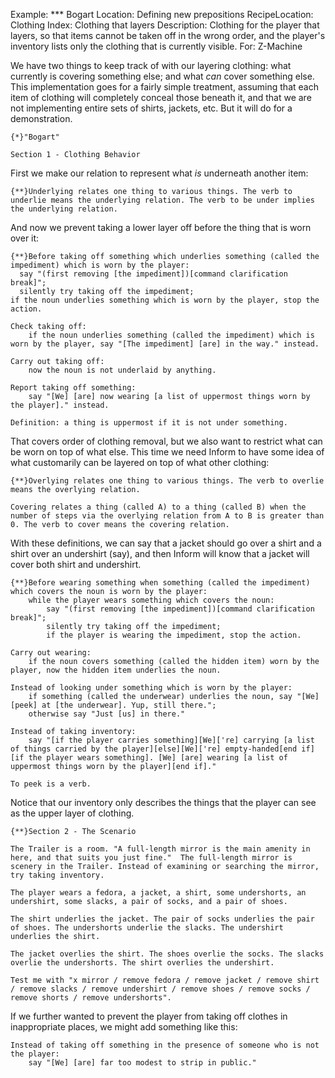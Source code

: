 Example: *** Bogart
Location: Defining new prepositions
RecipeLocation: Clothing
Index: Clothing that layers
Description: Clothing for the player that layers, so that items cannot be taken off in the wrong order, and the player's inventory lists only the clothing that is currently visible.
For: Z-Machine

  
We have two things to keep track of with our layering clothing: what currently is covering something else; and what *can* cover something else. This implementation goes for a fairly simple treatment, assuming that each item of clothing will completely conceal those beneath it, and that we are not implementing entire sets of shirts, jackets, etc. But it will do for a demonstration.

  

``` inform7
{*}"Bogart"

Section 1 - Clothing Behavior
```

  
First we make our relation to represent what *is* underneath another item:

  

``` inform7
{**}Underlying relates one thing to various things. The verb to underlie means the underlying relation. The verb to be under implies the underlying relation.
```

  
And now we prevent taking a lower layer off before the thing that is worn over it:

  

``` inform7
{**}Before taking off something which underlies something (called the impediment) which is worn by the player:
  say "(first removing [the impediment])[command clarification break]";
  silently try taking off the impediment;
if the noun underlies something which is worn by the player, stop the action.

Check taking off:
	if the noun underlies something (called the impediment) which is worn by the player, say "[The impediment] [are] in the way." instead.

Carry out taking off:
	now the noun is not underlaid by anything.

Report taking off something:
	say "[We] [are] now wearing [a list of uppermost things worn by the player]." instead.

Definition: a thing is uppermost if it is not under something.
```

  
That covers order of clothing removal, but we also want to restrict what can be worn on top of what else. This time we need Inform to have some idea of what customarily can be layered on top of what other clothing:

  

``` inform7
{**}Overlying relates one thing to various things. The verb to overlie means the overlying relation.

Covering relates a thing (called A) to a thing (called B) when the number of steps via the overlying relation from A to B is greater than 0. The verb to cover means the covering relation.
```

  
With these definitions, we can say that a jacket should go over a shirt and a shirt over an undershirt (say), and then Inform will know that a jacket will cover both shirt and undershirt.

  

``` inform7
{**}Before wearing something when something (called the impediment) which covers the noun is worn by the player:
	while the player wears something which covers the noun:
		say "(first removing [the impediment])[command clarification break]";
		silently try taking off the impediment;
		if the player is wearing the impediment, stop the action.

Carry out wearing:
	if the noun covers something (called the hidden item) worn by the player, now the hidden item underlies the noun.

Instead of looking under something which is worn by the player:
	if something (called the underwear) underlies the noun, say "[We] [peek] at [the underwear]. Yup, still there.";
	otherwise say "Just [us] in there."

Instead of taking inventory:
	say "[if the player carries something][We]['re] carrying [a list of things carried by the player][else][We]['re] empty-handed[end if][if the player wears something]. [We] [are] wearing [a list of uppermost things worn by the player][end if]."

To peek is a verb.
```

  
Notice that our inventory only describes the things that the player can see as the upper layer of clothing.

  

``` inform7
{**}Section 2 - The Scenario

The Trailer is a room. "A full-length mirror is the main amenity in here, and that suits you just fine."  The full-length mirror is scenery in the Trailer. Instead of examining or searching the mirror, try taking inventory.

The player wears a fedora, a jacket, a shirt, some undershorts, an undershirt, some slacks, a pair of socks, and a pair of shoes.

The shirt underlies the jacket. The pair of socks underlies the pair of shoes. The undershorts underlie the slacks. The undershirt underlies the shirt.

The jacket overlies the shirt. The shoes overlie the socks. The slacks overlie the undershorts. The shirt overlies the undershirt.

Test me with "x mirror / remove fedora / remove jacket / remove shirt / remove slacks / remove undershirt / remove shoes / remove socks / remove shorts / remove undershorts".
```

  
If we further wanted to prevent the player from taking off clothes in inappropriate places, we might add something like this:

  

``` inform7
Instead of taking off something in the presence of someone who is not the player:
	say "[We] [are] far too modest to strip in public."
```

